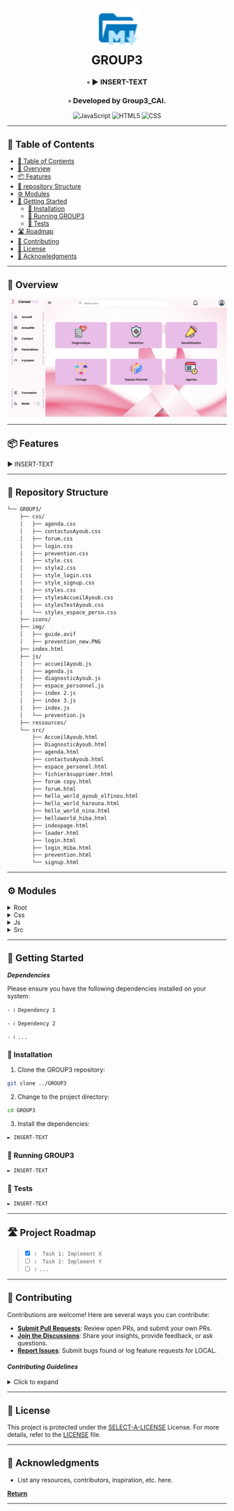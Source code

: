 <div align="center">
<h1 align="center">
<img src="https://raw.githubusercontent.com/PKief/vscode-material-icon-theme/ec559a9f6bfd399b82bb44393651661b08aaf7ba/icons/folder-markdown-open.svg" width="100" />
<br>GROUP3</h1>
<h3>◦ ► INSERT-TEXT</h3>
<h3>◦ Developed by Group3_CAI.</h3>

<p align="center">
<img src="https://img.shields.io/badge/JavaScript-F7DF1E.svg?style=flat-square&logo=JavaScript&logoColor=black" alt="JavaScript" />
<img src="https://img.shields.io/badge/HTML5-E34F26.svg?style=flat-square&logo=HTML5&logoColor=white" alt="HTML5" />
<img src="https://img.shields.io/badge/CSS-E34F26.svg?style=flat-square&logo=CSS&logoColor=white%22" alt="CSS" />
</p>
</div>

---

## 📖 Table of Contents
- [📖 Table of Contents](#-table-of-contents)
- [📍 Overview](#-overview)
- [📦 Features](#-features)
- [📂 repository Structure](#-repository-structure)
- [⚙️ Modules](#modules)
- [🚀 Getting Started](#-getting-started)
    - [🔧 Installation](#-installation)
    - [🤖 Running GROUP3](#-running-GROUP3)
    - [🧪 Tests](#-tests)
- [🛣 Roadmap](#-roadmap)
- [🤝 Contributing](#-contributing)
- [📄 License](#-license)
- [👏 Acknowledgments](#-acknowledgments)

---


## 📍 Overview

<img src="./img/Capture d’écran 2023-10-24 à 14.51.02.png" alt="CSS" />

---

## 📦 Features

► INSERT-TEXT

---


## 📂 Repository Structure

```sh
└── GROUP3/
    ├── css/
    │   ├── agenda.css
    │   ├── contactusAyoub.css
    │   ├── forum.css
    │   ├── login.css
    │   ├── prevention.css
    │   ├── style.css
    │   ├── style2.css
    │   ├── style_login.css
    │   ├── style_signup.css
    │   ├── styles.css
    │   ├── stylesAccueilAyoub.css
    │   ├── stylesTestAyoub.css
    │   └── styles_espace_perso.css
    ├── icons/
    ├── img/
    │   ├── guide.avif
    │   ├── prevention_new.PNG
    ├── index.html
    ├── js/
    │   ├── accueilAyoub.js
    │   ├── agenda.js
    │   ├── diagnosticAyoub.js
    │   ├── espace_personnel.js
    │   ├── index 2.js
    │   ├── index 3.js
    │   ├── index.js
    │   └── prevention.js
    ├── ressources/
    └── src/
        ├── AccueilAyoub.html
        ├── DiagnosticAyoub.html
        ├── agenda.html
        ├── contactusAyoub.html
        ├── espace_personel.html
        ├── fichieràsupprimer.html
        ├── forum copy.html
        ├── forum.html
        ├── hello_world_ayoub_elfinou.html
        ├── hello_world_harouna.html
        ├── hello_world_nina.html
        ├── helloworld_hiba.html
        ├── indexpage.html
        ├── loader.html
        ├── login.html
        ├── login_Hiba.html
        ├── prevention.html
        └── signup.html

```

---


## ⚙️ Modules

<details closed><summary>Root</summary>

| File                 | Summary       |
| ---                  | ---           |
| [index.html]({file}) | ► INSERT-TEXT |

</details>

<details closed><summary>Css</summary>

| File                              | Summary       |
| ---                               | ---           |
| [stylesTestAyoub.css]({file})     | ► INSERT-TEXT |
| [styles_espace_perso.css]({file}) | ► INSERT-TEXT |
| [style2.css]({file})              | ► INSERT-TEXT |
| [styles.css]({file})              | ► INSERT-TEXT |
| [forum.css]({file})               | ► INSERT-TEXT |
| [login.css]({file})               | ► INSERT-TEXT |
| [stylesAccueilAyoub.css]({file})  | ► INSERT-TEXT |
| [agenda.css]({file})              | ► INSERT-TEXT |
| [style.css]({file})               | ► INSERT-TEXT |
| [prevention.css]({file})          | ► INSERT-TEXT |
| [contactusAyoub.css]({file})      | ► INSERT-TEXT |
| [style_login.css]({file})         | ► INSERT-TEXT |
| [style_signup.css]({file})        | ► INSERT-TEXT |

</details>

<details closed><summary>Js</summary>

| File                          | Summary       |
| ---                           | ---           |
| [diagnosticAyoub.js]({file})  | ► INSERT-TEXT |
| [agenda.js]({file})           | ► INSERT-TEXT |
| [index.js]({file})            | ► INSERT-TEXT |
| [index 3.js]({file})          | ► INSERT-TEXT |
| [index 2.js]({file})          | ► INSERT-TEXT |
| [accueilAyoub.js]({file})     | ► INSERT-TEXT |
| [espace_personnel.js]({file}) | ► INSERT-TEXT |
| [prevention.js]({file})       | ► INSERT-TEXT |

</details>

<details closed><summary>Src</summary>

| File                                     | Summary       |
| ---                                      | ---           |
| [espace_personel.html]({file})           | ► INSERT-TEXT |
| [helloworld_hiba.html]({file})           | ► INSERT-TEXT |
| [hello_world_harouna.html]({file})       | ► INSERT-TEXT |
| [AccueilAyoub.html]({file})              | ► INSERT-TEXT |
| [DiagnosticAyoub.html]({file})           | ► INSERT-TEXT |
| [contactusAyoub.html]({file})            | ► INSERT-TEXT |
| [loader.html]({file})                    | ► INSERT-TEXT |
| [hello_world_nina.html]({file})          | ► INSERT-TEXT |
| [login.html]({file})                     | ► INSERT-TEXT |
| [forum.html]({file})                     | ► INSERT-TEXT |
| [agenda.html]({file})                    | ► INSERT-TEXT |
| [fichieràsupprimer.html]({file})         | ► INSERT-TEXT |
| [forum copy.html]({file})                | ► INSERT-TEXT |
| [indexpage.html]({file})                 | ► INSERT-TEXT |
| [hello_world_ayoub_elfinou.html]({file}) | ► INSERT-TEXT |
| [login_Hiba.html]({file})                | ► INSERT-TEXT |
| [signup.html]({file})                    | ► INSERT-TEXT |
| [prevention.html]({file})                | ► INSERT-TEXT |

</details>

---

## 🚀 Getting Started

***Dependencies***

Please ensure you have the following dependencies installed on your system:

`- ℹ️ Dependency 1`

`- ℹ️ Dependency 2`

`- ℹ️ ...`

### 🔧 Installation

1. Clone the GROUP3 repository:
```sh
git clone ../GROUP3
```

2. Change to the project directory:
```sh
cd GROUP3
```

3. Install the dependencies:
```sh
► INSERT-TEXT
```

### 🤖 Running GROUP3

```sh
► INSERT-TEXT
```

### 🧪 Tests
```sh
► INSERT-TEXT
```

---


## 🛣 Project Roadmap

> - [X] `ℹ️  Task 1: Implement X`
> - [ ] `ℹ️  Task 2: Implement Y`
> - [ ] `ℹ️ ...`


---

## 🤝 Contributing

Contributions are welcome! Here are several ways you can contribute:

- **[Submit Pull Requests](https://github.com/local/GROUP3/blob/main/CONTRIBUTING.md)**: Review open PRs, and submit your own PRs.
- **[Join the Discussions](https://github.com/local/GROUP3/discussions)**: Share your insights, provide feedback, or ask questions.
- **[Report Issues](https://github.com/local/GROUP3/issues)**: Submit bugs found or log feature requests for LOCAL.

#### *Contributing Guidelines*

<details closed>
<summary>Click to expand</summary>

1. **Fork the Repository**: Start by forking the project repository to your GitHub account.
2. **Clone Locally**: Clone the forked repository to your local machine using a Git client.
   ```sh
   git clone <your-forked-repo-url>
   ```
3. **Create a New Branch**: Always work on a new branch, giving it a descriptive name.
   ```sh
   git checkout -b new-feature-x
   ```
4. **Make Your Changes**: Develop and test your changes locally.
5. **Commit Your Changes**: Commit with a clear and concise message describing your updates.
   ```sh
   git commit -m 'Implemented new feature x.'
   ```
6. **Push to GitHub**: Push the changes to your forked repository.
   ```sh
   git push origin new-feature-x
   ```
7. **Submit a Pull Request**: Create a PR against the original project repository. Clearly describe the changes and their motivations.

Once your PR is reviewed and approved, it will be merged into the main branch.

</details>

---

## 📄 License


This project is protected under the [SELECT-A-LICENSE](https://choosealicense.com/licenses) License. For more details, refer to the [LICENSE](https://choosealicense.com/licenses/) file.

---

## 👏 Acknowledgments

- List any resources, contributors, inspiration, etc. here.

[**Return**](#Top)

---

